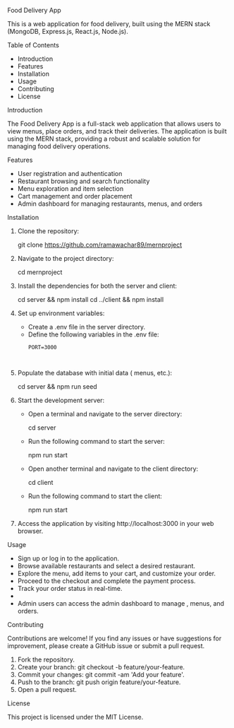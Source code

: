 Food Delivery App

This is a web application for food delivery, built using the MERN stack (MongoDB, Express.js, React.js, Node.js).

Table of Contents

- Introduction
- Features
- Installation
- Usage
- Contributing
- License

Introduction

The Food Delivery App is a full-stack web application that allows users to  view menus, place orders, and track their deliveries. The application is built using the MERN stack, providing a robust and scalable solution for managing food delivery operations.

Features

- User registration and authentication
- Restaurant browsing and search functionality
- Menu exploration and item selection
- Cart management and order placement
- Admin dashboard for managing restaurants, menus, and orders

Installation

1. Clone the repository:

   git clone https://github.com/ramawachar89/mernproject

2. Navigate to the project directory:

   cd mernproject

3. Install the dependencies for both the server and client:

   cd server && npm install
   cd ../client && npm install

4. Set up environment variables:

   - Create a .env file in the server directory.
   - Define the following variables in the .env file:
     ```
     PORT=3000
     
    

5. Populate the database with initial data ( menus, etc.):

   cd server && npm run seed

6. Start the development server:

   - Open a terminal and navigate to the server directory:

     cd server

   - Run the following command to start the server:

     npm run start

   - Open another terminal and navigate to the client directory:

     cd client

   - Run the following command to start the client:

     npm run start

7. Access the application by visiting http://localhost:3000 in your web browser.

Usage

- Sign up or log in to the application.
- Browse available restaurants and select a desired restaurant.
- Explore the menu, add items to your cart, and customize your order.
- Proceed to the checkout and complete the payment process.
- Track your order status in real-time.
-
- Admin users can access the admin dashboard to manage , menus, and orders.

Contributing

Contributions are welcome! If you find any issues or have suggestions for improvement, please create a GitHub issue or submit a pull request.

1. Fork the repository.
2. Create your branch: git checkout -b feature/your-feature.
3. Commit your changes: git commit -am 'Add your feature'.
4. Push to the branch: git push origin feature/your-feature.
5. Open a pull request.

License

This project is licensed under the MIT License.
